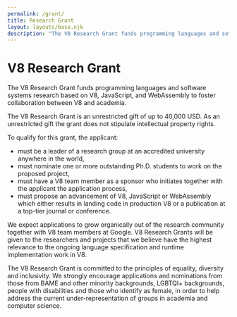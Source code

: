 ```yaml
---
permalink: /grant/
title: Research Grant
layout: layouts/base.njk
description: "The V8 Research Grant funds programming languages and software systems research based on V8, JavaScript, and WebAssembly."
---
```

# V8 Research Grant

The V8 Research Grant funds programming languages and software systems research based on V8, JavaScript, and WebAssembly to foster collaboration between V8 and academia.

The V8 Research Grant is an unrestricted gift of up to 40,000 USD. As an unrestricted gift the grant does not stipulate intellectual property rights.

To qualify for this grant, the applicant:

- must be a leader of a research group at an accredited university anywhere in the world,
- must nominate one or more outstanding Ph.D. students to work on the proposed project,
- must have a V8 team member as a sponsor who initiates together with the applicant the application process,
- must propose an advancement of V8, JavaScript or WebAssembly which either results in landing code in production V8 or a publication at a top-tier journal or conference.

We expect applications to grow organically out of the research community together with V8 team members at Google. V8 Research Grants will be given to the researchers and projects that we believe have the highest relevance to the ongoing language specification and runtime implementation work in V8.

The V8 Research Grant is committed to the principles of equality, diversity and inclusivity. We strongly encourage applications and nominations from those from BAME and other minority backgrounds, LGBTQI+ backgrounds, people with disabilities and those who identify as female, in order to help address the current under-representation of groups in academia and computer science.
